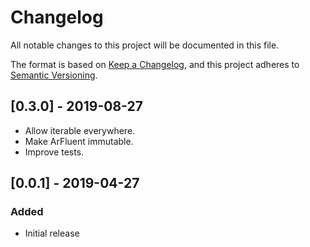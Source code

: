 # Changelog
All notable changes to this project will be documented in this file.

The format is based on [Keep a Changelog](https://keepachangelog.com/en/1.0.0/),
and this project adheres to [Semantic Versioning](https://semver.org/spec/v2.0.0.html).

## [0.3.0] - 2019-08-27
- Allow iterable everywhere.
- Make ArFluent immutable.
- Improve tests.

## [0.0.1] - 2019-04-27
### Added
- Initial release
